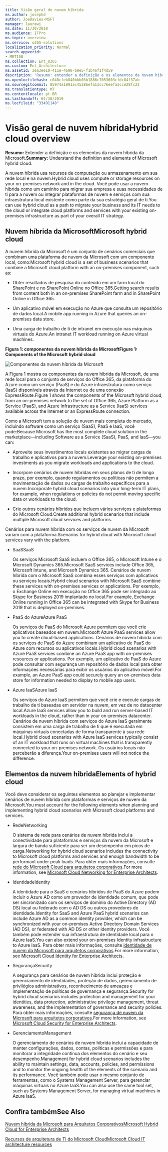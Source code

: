 ```yaml
---
title: Visão geral de nuvem híbrida
ms.author: josephd
author: JoeDavies-MSFT
manager: laurawi
ms.date: 11/30/2018
ms.audience: ITPro
ms.topic: overview
ms.service: o365-solutions
localization_priority: Normal
search.appverid:
- MET150
ms.collection: Ent_O365
ms.custom: Ent_Architecture
ms.assetid: 3ea3ee10-411e-4690-b9e5-f1b46f1f4d59
description: 'Resumo: entender a definição e os elementos da nuvem híbrida da Microsoft.'
ms.openlocfilehash: c048cfeb840bbb03b1886c7053603cfdc84f37ab
ms.sourcegitcommit: 85974a1891ac45286efa13cc76eefa3cce28fc22
ms.translationtype: MT
ms.contentlocale: pt-BR
ms.lasthandoff: 04/30/2019
ms.locfileid: "33491148"
---
```

# <a name="hybrid-cloud-overview"></a><span data-ttu-id="0b499-103">Visão geral de nuvem híbrida</span><span class="sxs-lookup"><span data-stu-id="0b499-103">Hybrid cloud overview</span></span>

 <span data-ttu-id="0b499-104">**Resumo:** Entender a definição e os elementos da nuvem híbrida da Microsoft.</span><span class="sxs-lookup"><span data-stu-id="0b499-104">**Summary:** Understand the definition and elements of Microsoft hybrid cloud.</span></span>
  
<span data-ttu-id="0b499-105">A nuvem híbrida usa recursos de computação ou armazenamento em sua rede local e na nuvem.</span><span class="sxs-lookup"><span data-stu-id="0b499-105">Hybrid cloud uses compute or storage resources on your on-premises network and in the cloud.</span></span> <span data-ttu-id="0b499-106">Você pode usar a nuvem híbrida como um caminho para migrar sua empresa e suas necessidades de ti para a nuvem ou integrar plataformas de nuvem e serviços com sua infraestrutura local existente como parte da sua estratégia geral de ti.</span><span class="sxs-lookup"><span data-stu-id="0b499-106">You can use hybrid cloud as a path to migrate your business and its IT needs to the cloud or integrate cloud platforms and services with your existing on-premises infrastructure as part of your overall IT strategy.</span></span>
  
## <a name="microsoft-hybrid-cloud"></a><span data-ttu-id="0b499-107">Nuvem híbrida da Microsoft</span><span class="sxs-lookup"><span data-stu-id="0b499-107">Microsoft hybrid cloud</span></span>

<span data-ttu-id="0b499-108">A nuvem híbrida da Microsoft é um conjunto de cenários comerciais que combinam uma plataforma de nuvem da Microsoft com um componente local, como:</span><span class="sxs-lookup"><span data-stu-id="0b499-108">Microsoft hybrid cloud is a set of business scenarios that combine a Microsoft cloud platform with an on-premises component, such as:</span></span> 
  
- <span data-ttu-id="0b499-109">Obter resultados de pesquisa do conteúdo em um farm local do SharePoint e no SharePoint Online no Office 365.</span><span class="sxs-lookup"><span data-stu-id="0b499-109">Getting search results from content both in an on-premises SharePoint farm and in SharePoint Online in Office 365.</span></span>
    
- <span data-ttu-id="0b499-110">Um aplicativo móvel em execução no Azure que consulta um repositório de dados local.</span><span class="sxs-lookup"><span data-stu-id="0b499-110">A mobile app running in Azure that queries an on-premises data store.</span></span>
    
- <span data-ttu-id="0b499-111">Uma carga de trabalho de ti de intranet em execução nas máquinas virtuais do Azure.</span><span class="sxs-lookup"><span data-stu-id="0b499-111">An intranet IT workload running on Azure virtual machines.</span></span>
    
<span data-ttu-id="0b499-112">**Figura 1: componentes da nuvem híbrida da Microsoft**</span><span class="sxs-lookup"><span data-stu-id="0b499-112">**Figure 1: Components of the Microsoft hybrid cloud**</span></span>

![Componentes da nuvem híbrida da Microsoft](media/Hybrid-Poster/MS-Hybrid-Cloud.png)
  
<span data-ttu-id="0b499-114">A Figura 1 mostra os componentes da nuvem híbrida da Microsoft, de uma rede local para o conjunto de serviços do Office 365, da plataforma do Azure como um serviço (PaaS) e do Azure infraestrutura como serviço (IaaS) disponíveis através da Internet ou de uma conexão ExpressRoute.</span><span class="sxs-lookup"><span data-stu-id="0b499-114">Figure 1 shows the components of the Microsoft hybrid cloud, from an on-premises network to the set of Office 365, Azure Platform as a Service (PaaS), and Azure Infrastructure as a Service (IaaS) services available across the Internet or an ExpressRoute connection.</span></span>
  
<span data-ttu-id="0b499-115">Como a Microsoft tem a solução de nuvem mais completa do mercado, incluindo software como um serviço (SaaS), PaaS e IaaS, você pode:</span><span class="sxs-lookup"><span data-stu-id="0b499-115">Because Microsoft has the most complete cloud solution in the marketplace—including Software as a Service (SaaS), PaaS, and IaaS—you can:</span></span>
  
- <span data-ttu-id="0b499-116">Aproveite seus investimentos locais existentes ao migrar cargas de trabalho e aplicativos para a nuvem.</span><span class="sxs-lookup"><span data-stu-id="0b499-116">Leverage your existing on-premises investments as you migrate workloads and applications to the cloud.</span></span>
    
- <span data-ttu-id="0b499-117">Incorpore cenários de nuvem híbridas em seus planos de ti de longo prazo, por exemplo, quando regulamentos ou políticas não permitem a movimentação de dados ou cargas de trabalho específicos para a nuvem.</span><span class="sxs-lookup"><span data-stu-id="0b499-117">Incorporate hybrid cloud scenarios into your long-term IT plans, for example, when regulations or policies do not permit moving specific data or workloads to the cloud.</span></span>
    
- <span data-ttu-id="0b499-118">Crie outros cenários híbridos que incluem vários serviços e plataformas do Microsoft Cloud.</span><span class="sxs-lookup"><span data-stu-id="0b499-118">Create additional hybrid scenarios that include multiple Microsoft cloud services and platforms.</span></span>
    
<span data-ttu-id="0b499-119">Cenários para nuvem híbrida com os serviços de nuvem da Microsoft variam com a plataforma.</span><span class="sxs-lookup"><span data-stu-id="0b499-119">Scenarios for hybrid cloud with Microsoft cloud services vary with the platform.</span></span>
  
- <span data-ttu-id="0b499-120">SaaS</span><span class="sxs-lookup"><span data-stu-id="0b499-120">SaaS</span></span>
    
    <span data-ttu-id="0b499-121">Os serviços Microsoft SaaS incluem o Office 365, o Microsoft Intune e o Microsoft Dynamics 365.</span><span class="sxs-lookup"><span data-stu-id="0b499-121">Microsoft SaaS services include Office 365, Microsoft Intune, and Microsoft Dynamics 365.</span></span> <span data-ttu-id="0b499-122">Cenários de nuvem híbrida com o Microsoft SaaS combina esses serviços com aplicativos ou serviços locais.</span><span class="sxs-lookup"><span data-stu-id="0b499-122">Hybrid cloud scenarios with Microsoft SaaS combine these services with on-premises services or applications.</span></span> <span data-ttu-id="0b499-123">Por exemplo, o Exchange Online em execução no Office 365 pode ser integrado ao Skype for Business 2019 implantado no local.</span><span class="sxs-lookup"><span data-stu-id="0b499-123">For example, Exchange Online running in Office 365 can be integrated with Skype for Business 2019 that is deployed on-premises.</span></span>
    
- <span data-ttu-id="0b499-124">PaaS do Azure</span><span class="sxs-lookup"><span data-stu-id="0b499-124">Azure PaaS</span></span>
    
    <span data-ttu-id="0b499-125">Os serviços de PaaS do Microsoft Azure permitem que você crie aplicativos baseados em nuvem.</span><span class="sxs-lookup"><span data-stu-id="0b499-125">Microsoft Azure PaaS services allow you to create cloud-based applications.</span></span> <span data-ttu-id="0b499-126">Cenários de nuvem híbrida com os serviços de PaaS do Azure combinam um aplicativo de PaaS do Azure com recursos ou aplicativos locais.</span><span class="sxs-lookup"><span data-stu-id="0b499-126">Hybrid cloud scenarios with Azure PaaS services combine an Azure PaaS app with on-premises resources or applications.</span></span> <span data-ttu-id="0b499-127">Por exemplo, um aplicativo de PaaS do Azure pode consultar com segurança um repositório de dados local para obter informações necessárias para exibir os usuários do aplicativo móvel.</span><span class="sxs-lookup"><span data-stu-id="0b499-127">For example, an Azure PaaS app could securely query an on-premises data store for information needed to display to mobile app users.</span></span>
    
- <span data-ttu-id="0b499-128">Azure IaaS</span><span class="sxs-lookup"><span data-stu-id="0b499-128">Azure IaaS</span></span>
    
    <span data-ttu-id="0b499-129">Os serviços do Azure IaaS permitem que você crie e execute cargas de trabalho de ti baseadas em servidor na nuvem, em vez de no datacenter local.</span><span class="sxs-lookup"><span data-stu-id="0b499-129">Azure IaaS services allow you to build and run server-based IT workloads in the cloud, rather than in your on-premises datacenter.</span></span> <span data-ttu-id="0b499-130">Cenários de nuvem híbrida com serviços do Azure IaaS geralmente consistem em uma carga de trabalho de ti que é executada em máquinas virtuais conectadas de forma transparente à sua rede local.</span><span class="sxs-lookup"><span data-stu-id="0b499-130">Hybrid cloud scenarios with Azure IaaS services typically consist of an IT workload that runs on virtual machines that is transparently connected to your on-premises network.</span></span> <span data-ttu-id="0b499-131">Os usuários locais não perceberão a diferença.</span><span class="sxs-lookup"><span data-stu-id="0b499-131">Your on-premises users will not notice the difference.</span></span>
    
## <a name="elements-of-hybrid-cloud"></a><span data-ttu-id="0b499-132">Elementos da nuvem híbrida</span><span class="sxs-lookup"><span data-stu-id="0b499-132">Elements of hybrid cloud</span></span>

<span data-ttu-id="0b499-133">Você deve considerar os seguintes elementos ao planejar e implementar cenários de nuvem híbrida com plataformas e serviços de nuvem da Microsoft.</span><span class="sxs-lookup"><span data-stu-id="0b499-133">You must account for the following elements when planning and implementing hybrid cloud scenarios with Microsoft cloud platforms and services.</span></span>
  
- <span data-ttu-id="0b499-134">Rede</span><span class="sxs-lookup"><span data-stu-id="0b499-134">Networking</span></span>
    
    <span data-ttu-id="0b499-135">O sistema de rede para cenários de nuvem híbrida inclui a conectividade para plataformas e serviços da nuvem da Microsoft e largura de banda suficiente para ser um desempenho em picos de carga.</span><span class="sxs-lookup"><span data-stu-id="0b499-135">Networking for hybrid cloud scenarios includes the connectivity to Microsoft cloud platforms and services and enough bandwidth to be performant under peak loads.</span></span> <span data-ttu-id="0b499-136">Para obter mais informações, consulte [rede do Microsoft Cloud para arquitetos corporativos](microsoft-cloud-networking-for-enterprise-architects.md).</span><span class="sxs-lookup"><span data-stu-id="0b499-136">For more information, see [Microsoft Cloud Networking for Enterprise Architects](microsoft-cloud-networking-for-enterprise-architects.md).</span></span>
    
- <span data-ttu-id="0b499-137">Identidade</span><span class="sxs-lookup"><span data-stu-id="0b499-137">Identity</span></span>
    
    <span data-ttu-id="0b499-138">A identidade para o SaaS e cenários híbridos de PaaS do Azure podem incluir o Azure AD como um provedor de identidade comum, que pode ser sincronizado com os serviços de domínio do Active Directory (AD DS) local ou federado com o AD DS ou outros provedores de identidade.</span><span class="sxs-lookup"><span data-stu-id="0b499-138">Identity for SaaS and Azure PaaS hybrid scenarios can include Azure AD as a common identity provider, which can be synchronized with your on-premises Active Directory Domain Services (AD DS), or federated with AD DS or other identity providers.</span></span> <span data-ttu-id="0b499-139">Você também pode estender sua infraestrutura de identidade local para o Azure IaaS.</span><span class="sxs-lookup"><span data-stu-id="0b499-139">You can also extend your on-premises Identity infrastructure to Azure IaaS.</span></span> <span data-ttu-id="0b499-140">Para obter mais informações, consulte [identidade de nuvem da Microsoft para arquitetos corporativos](microsoft-cloud-it-architecture-resources.md#identity).</span><span class="sxs-lookup"><span data-stu-id="0b499-140">For more information, see [Microsoft Cloud Identity for Enterprise Architects](microsoft-cloud-it-architecture-resources.md#identity).</span></span>
    
- <span data-ttu-id="0b499-141">Segurança</span><span class="sxs-lookup"><span data-stu-id="0b499-141">Security</span></span>
    
    <span data-ttu-id="0b499-142">A segurança para cenários de nuvem híbrida inclui proteção e gerenciamento de identidades, proteção de dados, gerenciamento de privilégios administrativos, reconhecimento de ameaças e implementação de políticas de governança e segurança.</span><span class="sxs-lookup"><span data-stu-id="0b499-142">Security for hybrid cloud scenarios includes protection and management for your identities, data protection, administrative privilege management, threat awareness, and the implementation of governance and security policies.</span></span> <span data-ttu-id="0b499-143">Para obter mais informações, consulte [segurança de nuvem da Microsoft para arquitetos corporativos](microsoft-cloud-it-architecture-resources.md#security).</span><span class="sxs-lookup"><span data-stu-id="0b499-143">For more information, see [Microsoft Cloud Security for Enterprise Architects](microsoft-cloud-it-architecture-resources.md#security).</span></span>
    
- <span data-ttu-id="0b499-144">Gerenciamento</span><span class="sxs-lookup"><span data-stu-id="0b499-144">Management</span></span>
    
    <span data-ttu-id="0b499-145">O gerenciamento de cenários de nuvem híbrida inclui a capacidade de manter configurações, dados, contas, políticas e permissões e para monitorar a integridade contínua dos elementos do cenário e seu desempenho.</span><span class="sxs-lookup"><span data-stu-id="0b499-145">Management for hybrid cloud scenarios includes the ability to maintain settings, data, accounts, policies, and permissions and to monitor the ongoing health of the elements of the scenario and its performance.</span></span> <span data-ttu-id="0b499-146">Você também pode usar o mesmo conjunto de ferramentas, como o Systems Management Server, para gerenciar máquinas virtuais no Azure IaaS.</span><span class="sxs-lookup"><span data-stu-id="0b499-146">You can also use the same tool set, such as Systems Management Server, for managing virtual machines in Azure IaaS.</span></span>
    
## <a name="see-also"></a><span data-ttu-id="0b499-147">Confira também</span><span class="sxs-lookup"><span data-stu-id="0b499-147">See Also</span></span>

[<span data-ttu-id="0b499-148">Nuvem híbrida da Microsoft para Arquitetos Corporativos</span><span class="sxs-lookup"><span data-stu-id="0b499-148">Microsoft Hybrid Cloud for Enterprise Architects</span></span>](microsoft-hybrid-cloud-for-enterprise-architects.md)
  
[<span data-ttu-id="0b499-149">Recursos de arquitetura de TI do Microsoft Cloud</span><span class="sxs-lookup"><span data-stu-id="0b499-149">Microsoft Cloud IT architecture resources</span></span>](microsoft-cloud-it-architecture-resources.md)

